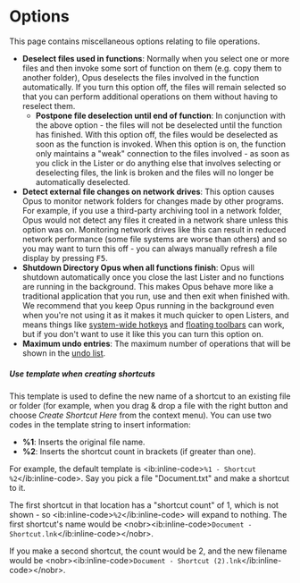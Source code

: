 # Options

This page contains miscellaneous options relating to file operations.

- **Deselect files used in functions**: Normally when you select one or more files and then invoke some sort of function on them (e.g. copy them to another folder), Opus deselects the files involved in the function automatically. If you turn this option off, the files will remain selected so that you can perform additional operations on them without having to reselect them.          
  - **Postpone file deselection until end of function**: In conjunction with the above option - the files will not be deselected until the function has finished. With this option off, the files would be deselected as soon as the function is invoked. When this option is on, the function only maintains a "weak" connection to the files involved - as soon as you click in the Lister or do anything else that involves selecting or deselecting files, the link is broken and the files will no longer be automatically deselected.
- **Detect external file changes on network drives**: This option causes Opus to monitor network folders for changes made by other programs. For example, if you use a third-party archiving tool in a network folder, Opus would not detect any files it created in a network share unless this option was on. Monitoring network drives like this can result in reduced network performance (some file systems are worse than others) and so you may want to turn this off - you can always manually refresh a file display by pressing <kbd>F5</kbd>.
- **Shutdown Directory Opus when all functions finish**: Opus will shutdown automatically once you close the last Lister and no functions are running in the background. This makes Opus behave more like a traditional application that you run, use and then exit when finished with. We recommend that you keep Opus running in the background even when you're not using it as it makes it much quicker to open Listers, and means things like [system-wide hotkeys](/Manual/additional_functionality/system-wide_hotkeys.md) and [floating toolbars](/Manual/additional_functionality/floating_toolbars/RAEDME.md) can work, but if you don't want to use it like this you can turn this option on.
- **Maximum undo entries**: The maximum number of operations that will be shown in the [undo list](/Manual/file_operations/tracking_and_undoing_file_operations.md).

##### Use template when creating shortcuts

This template is used to define the new name of a shortcut to an existing file or folder (for example, when you drag & drop a file with the right button and choose *Create Shortcut Here* from the context menu). You can use two codes in the template string to insert information:

- **%1**: Inserts the original file name.
- **%2**: Inserts the shortcut count in brackets (if greater than one).

For example, the default template is \<ib:inline-code\>`%1 - Shortcut %2`\</ib:inline-code\>. Say you pick a file "Document.txt" and make a shortcut to it.

The first shortcut in that location has a "shortcut count" of 1, which is not shown - so \<ib:inline-code\>`%2`\</ib:inline-code\> will expand to nothing. The first shortcut's name would be \<nobr\>\<ib:inline-code\>`Document - Shortcut.lnk`\</ib:inline-code\>\</nobr\>.

If you make a second shortcut, the count would be 2, and the new filename would be \<nobr\>\<ib:inline-code\>`Document - Shortcut (2).lnk`\</ib:inline-code\>\</nobr\>.

